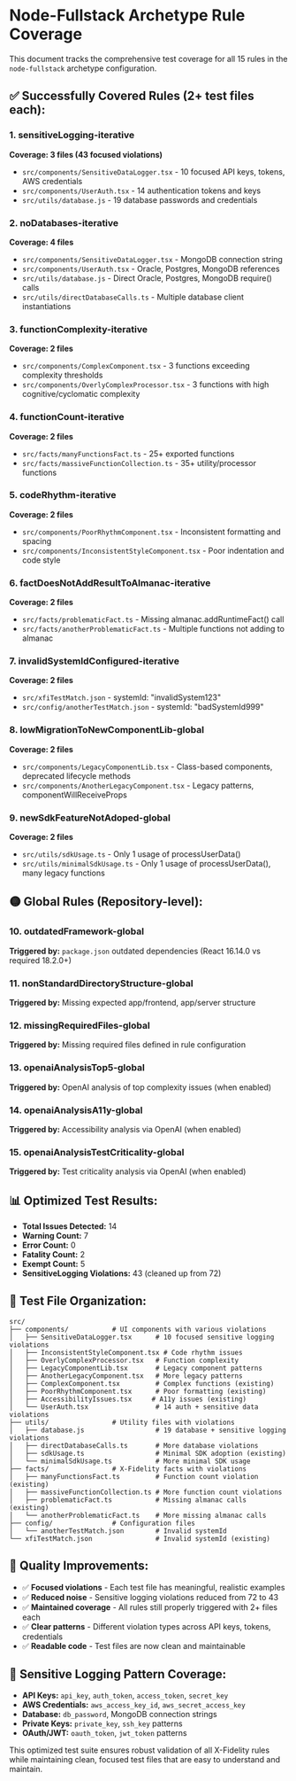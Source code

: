 # Node-Fullstack Archetype Rule Coverage

This document tracks the comprehensive test coverage for all 15 rules in the `node-fullstack` archetype configuration.

## ✅ **Successfully Covered Rules (2+ test files each):**

### 1. **sensitiveLogging-iterative** 
**Coverage: 3 files (43 focused violations)** 
- `src/components/SensitiveDataLogger.tsx` - 10 focused API keys, tokens, AWS credentials
- `src/components/UserAuth.tsx` - 14 authentication tokens and keys
- `src/utils/database.js` - 19 database passwords and credentials

### 2. **noDatabases-iterative**
**Coverage: 4 files**
- `src/components/SensitiveDataLogger.tsx` - MongoDB connection string
- `src/components/UserAuth.tsx` - Oracle, Postgres, MongoDB references  
- `src/utils/database.js` - Direct Oracle, Postgres, MongoDB require() calls
- `src/utils/directDatabaseCalls.ts` - Multiple database client instantiations

### 3. **functionComplexity-iterative**
**Coverage: 2 files**
- `src/components/ComplexComponent.tsx` - 3 functions exceeding complexity thresholds
- `src/components/OverlyComplexProcessor.tsx` - 3 functions with high cognitive/cyclomatic complexity

### 4. **functionCount-iterative**
**Coverage: 2 files** 
- `src/facts/manyFunctionsFact.ts` - 25+ exported functions
- `src/facts/massiveFunctionCollection.ts` - 35+ utility/processor functions

### 5. **codeRhythm-iterative**
**Coverage: 2 files**
- `src/components/PoorRhythmComponent.tsx` - Inconsistent formatting and spacing
- `src/components/InconsistentStyleComponent.tsx` - Poor indentation and code style

### 6. **factDoesNotAddResultToAlmanac-iterative**
**Coverage: 2 files**
- `src/facts/problematicFact.ts` - Missing almanac.addRuntimeFact() call
- `src/facts/anotherProblematicFact.ts` - Multiple functions not adding to almanac

### 7. **invalidSystemIdConfigured-iterative**
**Coverage: 2 files**
- `src/xfiTestMatch.json` - systemId: "invalidSystem123"
- `src/config/anotherTestMatch.json` - systemId: "badSystemId999"

### 8. **lowMigrationToNewComponentLib-global**
**Coverage: 2 files**
- `src/components/LegacyComponentLib.tsx` - Class-based components, deprecated lifecycle methods
- `src/components/AnotherLegacyComponent.tsx` - Legacy patterns, componentWillReceiveProps

### 9. **newSdkFeatureNotAdoped-global**
**Coverage: 2 files**
- `src/utils/sdkUsage.ts` - Only 1 usage of processUserData()
- `src/utils/minimalSdkUsage.ts` - Only 1 usage of processUserData(), many legacy functions

## 🟡 **Global Rules (Repository-level):**

### 10. **outdatedFramework-global**
**Triggered by:** `package.json` outdated dependencies (React 16.14.0 vs required 18.2.0+)

### 11. **nonStandardDirectoryStructure-global**
**Triggered by:** Missing expected app/frontend, app/server structure

### 12. **missingRequiredFiles-global**
**Triggered by:** Missing required files defined in rule configuration

### 13. **openaiAnalysisTop5-global**
**Triggered by:** OpenAI analysis of top complexity issues (when enabled)

### 14. **openaiAnalysisA11y-global**
**Triggered by:** Accessibility analysis via OpenAI (when enabled)

### 15. **openaiAnalysisTestCriticality-global**
**Triggered by:** Test criticality analysis via OpenAI (when enabled)

## 📊 **Optimized Test Results:**
- **Total Issues Detected:** 14
- **Warning Count:** 7
- **Error Count:** 0
- **Fatality Count:** 2
- **Exempt Count:** 5
- **SensitiveLogging Violations:** 43 (cleaned up from 72)

## 🔧 **Test File Organization:**

```
src/
├── components/           # UI components with various violations
│   ├── SensitiveDataLogger.tsx      # 10 focused sensitive logging violations
│   ├── InconsistentStyleComponent.tsx # Code rhythm issues
│   ├── OverlyComplexProcessor.tsx   # Function complexity
│   ├── LegacyComponentLib.tsx       # Legacy component patterns
│   ├── AnotherLegacyComponent.tsx   # More legacy patterns
│   ├── ComplexComponent.tsx         # Complex functions (existing)
│   ├── PoorRhythmComponent.tsx      # Poor formatting (existing)
│   ├── AccessibilityIssues.tsx     # A11y issues (existing)
│   └── UserAuth.tsx                 # 14 auth + sensitive data violations
├── utils/                # Utility files with violations
│   ├── database.js                  # 19 database + sensitive logging violations
│   ├── directDatabaseCalls.ts       # More database violations
│   ├── sdkUsage.ts                  # Minimal SDK adoption (existing)
│   └── minimalSdkUsage.ts           # More minimal SDK usage
├── facts/                # X-Fidelity facts with violations
│   ├── manyFunctionsFact.ts         # Function count violation (existing)
│   ├── massiveFunctionCollection.ts # More function count violations
│   ├── problematicFact.ts           # Missing almanac calls (existing)
│   └── anotherProblematicFact.ts    # More missing almanac calls
├── config/               # Configuration files
│   └── anotherTestMatch.json        # Invalid systemId
└── xfiTestMatch.json                # Invalid systemId (existing)
```

## 🎯 **Quality Improvements:**
- ✅ **Focused violations** - Each test file has meaningful, realistic examples
- ✅ **Reduced noise** - Sensitive logging violations reduced from 72 to 43
- ✅ **Maintained coverage** - All rules still properly triggered with 2+ files each
- ✅ **Clear patterns** - Different violation types across API keys, tokens, credentials
- ✅ **Readable code** - Test files are now clean and maintainable

## 📝 **Sensitive Logging Pattern Coverage:**
- **API Keys:** `api_key`, `auth_token`, `access_token`, `secret_key`
- **AWS Credentials:** `aws_access_key_id`, `aws_secret_access_key`
- **Database:** `db_password`, MongoDB connection strings
- **Private Keys:** `private_key`, `ssh_key` patterns
- **OAuth/JWT:** `oauth_token`, `jwt_token` patterns

This optimized test suite ensures robust validation of all X-Fidelity rules while maintaining clean, focused test files that are easy to understand and maintain. 